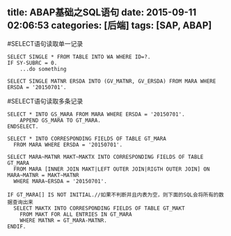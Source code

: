 title: ABAP基础之SQL语句
date: 2015-09-11 02:06:53
categories: [后端]
tags: [SAP, ABAP]
---

#SELECT语句读取单一记录
```ABAP
SELECT SINGLE * FROM TABLE INTO WA WHERE ID=?.
IF SY-SUBRC = 0.
    ...do something

SELECT SINGLE MATNR ERSDA INTO (GV_MATNR, GV_ERSDA) FROM MARA WHERE ERSDA = '20150701'.
```
<!--more-->

#SELECT语句读取多条记录
```ABAP
SELECT * INTO GS_MARA FROM MARA WHERE ERSDA = '20150701'.
    APPEND GS_MARA TO GT_MARA.
ENDSELECT.

SELECT * INTO CORRESPONDING FIELDS OF TABLE GT_MARA
  FROM MARA WHERE ERSDA = '20150701'.
  
SELECT MARA~MATNR MAKT~MAKTX INTO CORRESPONDING FIELDS OF TABLE GT_MARA
  FROM MARA [INNER JOIN MAKT|LEFT OUTER JOIN|RIGTH OUTER JOIN] ON MARA~MATNR = MAKT~MATNR 
  WHERE MARA~ERSDA = '20150701'.

IF GT_MARA[] IS NOT INITIAL.//如果不判断并且内表为空，则下面的SQL会将所有的数据查询出来
  SELECT MAKTX INTO CORRESPONDING FIELDS OF TABLE GT_MAKT
    FROM MAKT FOR ALL ENTRIES IN GT_MARA
    WHERE MATNR = GT_MARA-MATNR.
ENDIF.
```